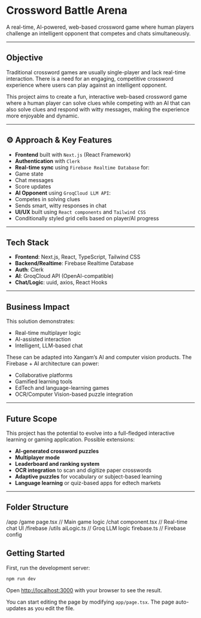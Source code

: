 #  Crossword Battle Arena

A real-time, AI-powered, web-based crossword game where human players challenge an intelligent opponent that competes and chats simultaneously.

---

##  Objective

Traditional crossword games are usually single-player and lack real-time interaction. There is a need for an engaging, competitive crossword experience where users can play against an intelligent opponent.

This project aims to create a fun, interactive web-based crossword game where a human player can solve clues while competing with an AI that can also solve clues and respond with witty messages, making the experience more enjoyable and dynamic.

---

## ⚙ Approach & Key Features

-  **Frontend** built with `Next.js` (React Framework)
-  **Authentication** with `Clerk`
-  **Real-time sync** using `Firebase Realtime Database` for:
  - Game state
  - Chat messages
  - Score updates
-  **AI Opponent** using `GroqCloud LLM API`:
  - Competes in solving clues
  - Sends smart, witty responses in chat
-  **UI/UX** built using `React components` and `Tailwind CSS`
  - Conditionally styled grid cells based on player/AI progress

---

##  Tech Stack

- **Frontend**: Next.js, React, TypeScript, Tailwind CSS  
- **Backend/Realtime**: Firebase Realtime Database  
- **Auth**: Clerk  
- **AI**: GroqCloud API (OpenAI-compatible)  
- **Chat/Logic**: uuid, axios, React Hooks

---

##  Business Impact

This solution demonstrates:

- Real-time multiplayer logic  
- AI-assisted interaction  
- Intelligent, LLM-based chat  

These can be adapted into Xangam’s AI and computer vision products. The Firebase + AI architecture can power:

- Collaborative platforms  
- Gamified learning tools  
- EdTech and language-learning games  
- OCR/Computer Vision-based puzzle integration

---

##  Future Scope

This project has the potential to evolve into a full-fledged interactive learning or gaming application. Possible extensions:

-  **AI-generated crossword puzzles**
-  **Multiplayer mode**
-  **Leaderboard and ranking system**
-  **OCR integration** to scan and digitize paper crosswords
-  **Adaptive puzzles** for vocabulary or subject-based learning
-  **Language learning** or quiz-based apps for edtech markets

---

##  Folder Structure 
/app
/game
page.tsx // Main game logic
/chat
component.tsx // Real-time chat UI
/firebase
/utils
aiLogic.ts // Groq LLM logic
firebase.ts // Firebase config


## Getting Started

First, run the development server:

```bash
npm run dev
```

Open [http://localhost:3000](http://localhost:3000) with your browser to see the result.

You can start editing the page by modifying `app/page.tsx`. The page auto-updates as you edit the file.




